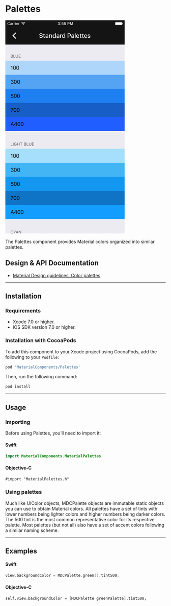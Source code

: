 <!--docs:
title: "Palettes"
layout: detail
section: components
excerpt: "The Palettes component provides Material color palettes."
iconId: color
path: /catalog/palette/
api_doc_root: true
-->

# Palettes

<div class="article__asset article__asset--screenshot">
  <img src="docs/assets/palettes.png" alt="Palettes" width="375">
</div>

The Palettes component provides Material colors organized into similar palettes.

## Design & API Documentation

<ul class="icon-list">
  <li class="icon-list-item icon-list-item--spec"><a href="https://material.io/guidelines/style/color.html#color-color-palette">Material Design guidelines: Color palettes</a></li>
</ul>

- - -

## Installation

### Requirements

- Xcode 7.0 or higher.
- iOS SDK version 7.0 or higher.

### Installation with CocoaPods

To add this component to your Xcode project using CocoaPods, add the following to your `Podfile`:

``` bash
pod 'MaterialComponents/Palettes'
```
<!--{: .code-renderer.code-renderer--install }-->

Then, run the following command:

``` bash
pod install
```


- - -

## Usage

### Importing

Before using Palettes, you'll need to import it:

<!--<div class="material-code-render" markdown="1">-->
#### Swift
``` swift
import MaterialComponents.MaterialPalettes
```

#### Objective-C

``` objc
#import "MaterialPalettes.h"
```
<!--</div>-->

### Using palettes

Much like UIColor objects, MDCPalette objects are immutable static objects you can use to obtain
Material colors. All palettes have a set of tints with lower numbers being lighter colors and higher
numbers being darker colors. The 500 tint is the most common representative color for its respective
palette. Most palettes (but not all) also have a set of accent colors following a similar naming
scheme.

- - -

## Examples

<!--<div class="material-code-render" markdown="1">-->
#### Swift

``` swift
view.backgroundColor = MDCPalette.green().tint500;
```

#### Objective-C

``` objc
self.view.backgroundColor = [MDCPalette greenPalette].tint500;
```
<!--</div>-->
